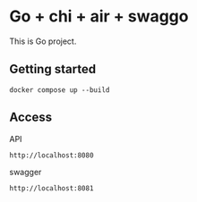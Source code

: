 # Go + chi + air + swaggo

This is Go project.

## Getting started

```
docker compose up --build
```

## Access

API

`http://localhost:8080`

swagger

`http://localhost:8081`
